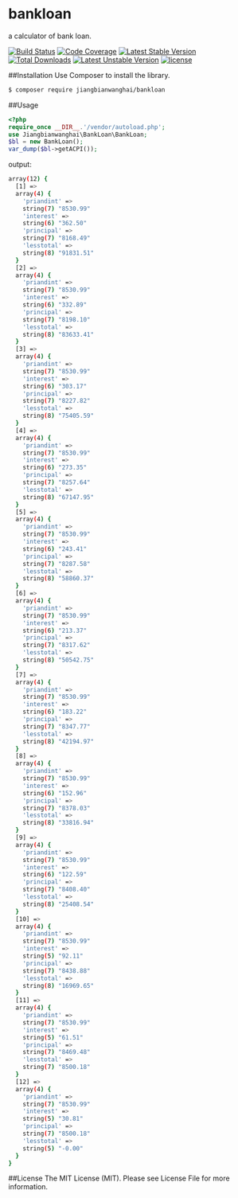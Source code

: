 # bankloan
a calculator of bank loan.

[![Build Status](https://travis-ci.org/jiangbianwanghai/bankloan.svg?branch=master)](https://travis-ci.org/jiangbianwanghai/bankloan) [![Code Coverage](https://scrutinizer-ci.com/g/jiangbianwanghai/bankloan/badges/coverage.png?b=master)](https://scrutinizer-ci.com/g/jiangbianwanghai/bankloan/?branch=master) [![Latest Stable Version](https://poser.pugx.org/jiangbianwanghai/bankloan/v/stable)](https://packagist.org/packages/jiangbianwanghai/bankloan) [![Total Downloads](https://poser.pugx.org/jiangbianwanghai/bankloan/downloads)](https://packagist.org/packages/jiangbianwanghai/bankloan) [![Latest Unstable Version](https://poser.pugx.org/jiangbianwanghai/bankloan/v/unstable)](https://packagist.org/packages/jiangbianwanghai/bankloan) [![license](https://img.shields.io/badge/license-MIT-brightgreen.svg?style=flat)](https://github.com/jiangbianwanghai/bankloan/master/LICENSE)

##Installation
Use Composer to install the library.

``` bash
$ composer require jiangbianwanghai/bankloan
```

##Usage
```php
<?php
require_once __DIR__.'/vendor/autoload.php';
use Jiangbianwanghai\BankLoan\BankLoan;
$bl = new BankLoan();
var_dump($bl->getACPI());
```

output:

``` bash
array(12) {
  [1] =>
  array(4) {
    'priandint' =>
    string(7) "8530.99"
    'interest' =>
    string(6) "362.50"
    'principal' =>
    string(7) "8168.49"
    'lesstotal' =>
    string(8) "91831.51"
  }
  [2] =>
  array(4) {
    'priandint' =>
    string(7) "8530.99"
    'interest' =>
    string(6) "332.89"
    'principal' =>
    string(7) "8198.10"
    'lesstotal' =>
    string(8) "83633.41"
  }
  [3] =>
  array(4) {
    'priandint' =>
    string(7) "8530.99"
    'interest' =>
    string(6) "303.17"
    'principal' =>
    string(7) "8227.82"
    'lesstotal' =>
    string(8) "75405.59"
  }
  [4] =>
  array(4) {
    'priandint' =>
    string(7) "8530.99"
    'interest' =>
    string(6) "273.35"
    'principal' =>
    string(7) "8257.64"
    'lesstotal' =>
    string(8) "67147.95"
  }
  [5] =>
  array(4) {
    'priandint' =>
    string(7) "8530.99"
    'interest' =>
    string(6) "243.41"
    'principal' =>
    string(7) "8287.58"
    'lesstotal' =>
    string(8) "58860.37"
  }
  [6] =>
  array(4) {
    'priandint' =>
    string(7) "8530.99"
    'interest' =>
    string(6) "213.37"
    'principal' =>
    string(7) "8317.62"
    'lesstotal' =>
    string(8) "50542.75"
  }
  [7] =>
  array(4) {
    'priandint' =>
    string(7) "8530.99"
    'interest' =>
    string(6) "183.22"
    'principal' =>
    string(7) "8347.77"
    'lesstotal' =>
    string(8) "42194.97"
  }
  [8] =>
  array(4) {
    'priandint' =>
    string(7) "8530.99"
    'interest' =>
    string(6) "152.96"
    'principal' =>
    string(7) "8378.03"
    'lesstotal' =>
    string(8) "33816.94"
  }
  [9] =>
  array(4) {
    'priandint' =>
    string(7) "8530.99"
    'interest' =>
    string(6) "122.59"
    'principal' =>
    string(7) "8408.40"
    'lesstotal' =>
    string(8) "25408.54"
  }
  [10] =>
  array(4) {
    'priandint' =>
    string(7) "8530.99"
    'interest' =>
    string(5) "92.11"
    'principal' =>
    string(7) "8438.88"
    'lesstotal' =>
    string(8) "16969.65"
  }
  [11] =>
  array(4) {
    'priandint' =>
    string(7) "8530.99"
    'interest' =>
    string(5) "61.51"
    'principal' =>
    string(7) "8469.48"
    'lesstotal' =>
    string(7) "8500.18"
  }
  [12] =>
  array(4) {
    'priandint' =>
    string(7) "8530.99"
    'interest' =>
    string(5) "30.81"
    'principal' =>
    string(7) "8500.18"
    'lesstotal' =>
    string(5) "-0.00"
  }
}
```

##License
The MIT License (MIT). Please see License File for more information.
